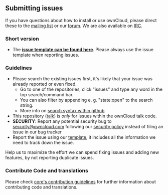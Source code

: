 ## Submitting issues

If you have questions about how to install or use ownCloud, please direct these to the [mailing list][mailinglist] or our [forum][forum]. We are also available on [IRC][irc].

### Short version

 * The [**issue template can be found here**][template]. Please always use the issue template when reporting issues.

### Guidelines
* Please search the existing issues first, it's likely that your issue was already reported or even fixed.
  - Go to one of the repositories, click "issues" and type any word in the top search/command bar.
  - You can also filter by appending e. g. "state:open" to the search string.
  - More info on [search syntax within github](https://help.github.com/articles/searching-issues)
* This repository ([talk](https://github.com/owncloud/talk/issues)) is *only* for issues within the ownCloud talk code.
* __SECURITY__: Report any potential security bug to security@owncloud.com following our [security policy](https://owncloud.org/security/) instead of filing an issue in our bug tracker
* Report the issue using our [template][template], it includes all the information we need to track down the issue.

Help us to maximize the effort we can spend fixing issues and adding new features, by not reporting duplicate issues.

[template]: https://raw.github.com/owncloud/core/master/issue_template.md
[mailinglist]: https://mailman.owncloud.org/mailman/listinfo/owncloud
[forum]: https://forum.owncloud.org/
[irc]: https://webchat.freenode.net/?channels=owncloud&uio=d4

### Contribute Code and translations
Please check [core's contribution guidelines](https://github.com/owncloud/core/blob/master/CONTRIBUTING.md) for further information about contributing code and translations.
